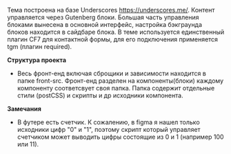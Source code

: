 Тема построена на базе Underscores https://underscores.me/. 
Контент управляется через Gutenberg блоки. Большая часть управления блоками вынесена в основной интерфейс, настройка бэкграунда блоков находится в сайдбаре блока. 
В теме используется единственный плагин CF7 для контактной формы, для его подключения применяется tgm (плагин required).

**Структура проекта**
* Весь фронт-енд включая сброщики и зависимости находится в папке front-src. 
Фронт-енд разделен на компоненты(блоки) каждому компоненту соответсвует своя папка. 
Папка содержит отдельные стили (postCSS) и скрипты и др исходники компонента. 

**Замечания**
* В футере есть счетчик. К сожалению, в figma я нашел только исходники цифр "0" и "1", поэтому скрипт 
   который управляет счетчиком может выводить цифры состоящие из 0 и 1 (например 100 или 11).



